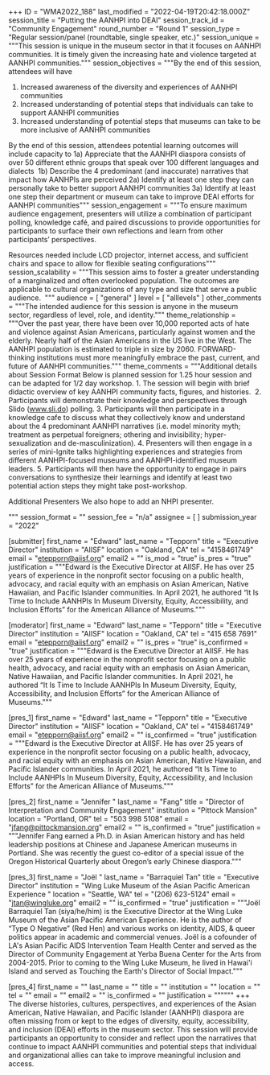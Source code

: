 +++
ID = "WMA2022_188"
last_modified = "2022-04-19T20:42:18.000Z"
session_title = "Putting the AANHPI into DEAI"
session_track_id = "Community Engagement"
round_number = "Round 1"
session_type = "Regular session/panel (roundtable, single speaker, etc.)"
session_unique = """This session is unique in the museum sector in that it focuses on AANHPI communities. It is timely given the increasing hate and violence targeted at AANHPI communities."""
session_objectives = """By the end of this session, attendees will have
1)	Increased awareness of the diversity and experiences of AANHPI communities
2)	Increased understanding of potential steps that individuals can take to support AANHPI communities
3)	Increased understanding of potential steps that museums can take to be more inclusive of AANHPI communities

By the end of this session, attendees potential learning outcomes will include capacity to
1a) Appreciate that the AANHPI diaspora consists of over 50 different ethnic groups that speak over 100 different languages and dialects 
1b) Describe the 4 predominant (and inaccurate) narratives that impact how AANHPIs are perceived
2a) Identify at least one step they can personally take to better support AANHPI communities
3a) Identify at least one step their department or museum can take to improve DEAI efforts for AANHPI communities"""
session_engagement = """To ensure maximum audience engagement, presenters will utilize a combination of participant polling, knowledge café, and paired discussions to provide opportunities for participants to surface their own reflections and learn from other participants’ perspectives. 

Resources needed include LCD projector, internet access, and sufficient chairs and space to allow for flexible seating configurations"""
session_scalability = """This session aims to foster a greater understanding of a marginalized and often overlooked population. The outcomes are applicable to cultural organizations of any type and size that serve a public audience. 
"""
audience = [ "general" ]
level = [ "alllevels" ]
other_comments = """The intended audience for this session is anyone in the museum sector, regardless of level, role, and identity."""
theme_relationship = """Over the past year, there have been over 10,000 reported acts of hate and violence against Asian Americans, particularly against women and the elderly. Nearly half of the Asian Americans in the US live in the West. The AANHPI population is estimated to triple in size by 2060. FORWARD-thinking institutions must more meaningfully embrace the past, current, and future of AANHPI communities."""
theme_comments = """Additional details about Session Format Below is planned session for 1.25 hour session and can be adapted for 1/2 day workshop.
1\.	The session will begin with brief didactic overview of key AANHPI community facts, figures, and histories. 
2\.	Participants will demonstrate their knowledge and perspectives through Slido (www.sli.do) polling.
3\.	Participants will then participate in a knowledge cafe to discuss what they collectively know and understand about the 4 predominant AANHPI narratives (i.e. model minority myth; treatment as perpetual foreigners; othering and invisibility; hyper-sexualization and de-masculinization).
4\.	Presenters will then engage in a series of mini-Ignite talks highlighting experiences and strategies from different AANHPI-focused museums and AANHPI-identified museum leaders.
5\.	Participants will then have the opportunity to engage in pairs conversations to synthesize their learnings and identify at least two potential action steps they might take post-workshop.

Additional Presenters
We also hope to add an NHPI presenter. 



"""
session_format = ""
session_fee = "n/a"
assignee = [  ]
submission_year = "2022"

[submitter]
first_name = "Edward"
last_name = "Tepporn"
title = "Executive Director"
institution = "AIISF"
location = "Oakland, CA"
tel = "4158461749"
email = "etepporn@aiisf.org"
email2 = ""
is_mod = "true"
is_pres = "true"
justification = """Edward is the Executive Director at AIISF. He has over 25 years of experience in the nonprofit sector focusing on a public health, advocacy, and racial equity with an emphasis on Asian American, Native Hawaiian, and Pacific Islander communities. In April 2021, he authored “It Is Time to Include AANHPIs In Museum Diversity, Equity, Accessibility, and Inclusion Efforts” for the American Alliance of Museums."""

[moderator]
first_name = "Edward"
last_name = "Tepporn"
title = "Executive Director"
institution = "AIISF"
location = "Oakland, CA"
tel = "415 658 7691"
email = "etepporn@aiisf.org"
email2 = ""
is_pres = "true"
is_confirmed = "true"
justification = """Edward is the Executive Director at AIISF. He has over 25 years of experience in the nonprofit sector focusing on a public health, advocacy, and racial equity with an emphasis on Asian American, Native Hawaiian, and Pacific Islander communities. In April 2021, he authored “It Is Time to Include AANHPIs In Museum Diversity, Equity, Accessibility, and Inclusion Efforts” for the American Alliance of Museums."""

[pres_1]
first_name = "Edward"
last_name = "Tepporn"
title = "Executive Director"
institution = "AIISF"
location = "Oakland, CA"
tel = "4158461749"
email = "etepporn@aiisf.org"
email2 = ""
is_confirmed = "true"
justification = """Edward is the Executive Director at AIISF. He has over 25 years of experience in the nonprofit sector focusing on a public health, advocacy, and racial equity with an emphasis on Asian American, Native Hawaiian, and Pacific Islander communities. In April 2021, he authored “It Is Time to Include AANHPIs In Museum Diversity, Equity, Accessibility, and Inclusion Efforts” for the American Alliance of Museums."""

[pres_2]
first_name = "Jennifer "
last_name = "Fang"
title = "Director of Interpretation and Community Engagement"
institution = "Pittock Mansion"
location = "Portland, OR"
tel = "503 998 5108"
email = "jfang@pittockmansion.org"
email2 = ""
is_confirmed = "true"
justification = """Jennifer Fang earned a Ph.D. in Asian American history and has held leadership positions at Chinese and Japanese American museums in Portland. She was recently the guest co-editor of a special issue of the Oregon Historical Quarterly about Oregon’s early Chinese diaspora."""

[pres_3]
first_name = "Joël "
last_name = "Barraquiel Tan"
title = "Executive Director"
institution = "Wing Luke Museum of the Asian Pacific American Experience "
location = "Seattle, WA"
tel = "(206) 623-5124"
email = "jtan@wingluke.org"
email2 = ""
is_confirmed = "true"
justification = """Joël Barraquiel Tan (siya/he/him) is the Executive Director at the Wing Luke Museum of the Asian Pacific American Experience. He is the author of “Type O Negative” (Red Hen) and various works on identity, AIDS, & queer politics appear in academic and commercial venues. Joël is a cofounder of LA's Asian Pacific AIDS Intervention Team Health Center and served as the Director of Community Engagement at Yerba Buena Center for the Arts from 2004-2015. Prior to coming to the Wing Luke Museum, he lived in Hawai'i Island and served as Touching the Earth's Director of Social Impact."""

[pres_4]
first_name = ""
last_name = ""
title = ""
institution = ""
location = ""
tel = ""
email = ""
email2 = ""
is_confirmed = ""
justification = """"""
+++
The diverse histories, cultures, perspectives, and experiences of the Asian American, Native Hawaiian, and Pacific Islander (AANHPI) diaspora are often missing from or kept to the edges of diversity, equity, accessibility, and inclusion (DEAI) efforts in the museum sector. This session will provide participants an opportunity to consider and reflect upon the narratives that continue to impact AANHPI communities and potential steps that individual and organizational allies can take to improve meaningful inclusion and access.

